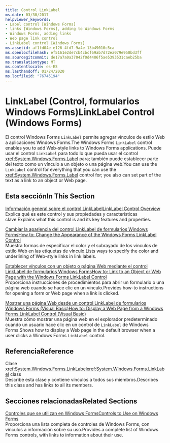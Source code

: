```yaml
---
title: Control LinkLabel
ms.date: 03/30/2017
helpviewer_keywords:
- Label control [Windows Forms]
- links [Windows Forms], adding to Windows Forms
- Windows Forms, adding links
- Web page link control
- LinkLabel control [Windows Forms]
ms.assetid: af1fd04e-e126-4fd7-9a4e-13b49010c5ca
ms.openlocfilehash: ef5161e2de7cb4cbcf69ab7d72ea079e950bd3ff
ms.sourcegitcommit: de17a7a0a37042f0d4406f5ae5393531caeb25ba
ms.translationtype: MT
ms.contentlocale: es-ES
ms.lasthandoff: 01/24/2020
ms.locfileid: "76745194"
---
```

# <a name="linklabel-control-windows-forms"></a><span data-ttu-id="d93a9-102">LinkLabel (Control, formularios Windows Forms)</span><span class="sxs-lookup"><span data-stu-id="d93a9-102">LinkLabel Control (Windows Forms)</span></span>
<span data-ttu-id="d93a9-103">El control Windows Forms `LinkLabel` permite agregar vínculos de estilo Web a aplicaciones Windows Forms.</span><span class="sxs-lookup"><span data-stu-id="d93a9-103">The Windows Forms `LinkLabel` control enables you to add Web-style links to Windows Forms applications.</span></span> <span data-ttu-id="d93a9-104">Puede usar el control `LinkLabel` para todo lo que pueda usar el control <xref:System.Windows.Forms.Label> para; también puede establecer parte del texto como un vínculo a un objeto o una página web.</span><span class="sxs-lookup"><span data-stu-id="d93a9-104">You can use the `LinkLabel` control for everything that you can use the <xref:System.Windows.Forms.Label> control for; you also can set part of the text as a link to an object or Web page.</span></span>  
  
## <a name="in-this-section"></a><span data-ttu-id="d93a9-105">Esta sección</span><span class="sxs-lookup"><span data-stu-id="d93a9-105">In This Section</span></span>  
 [<span data-ttu-id="d93a9-106">Información general sobre el control LinkLabel</span><span class="sxs-lookup"><span data-stu-id="d93a9-106">LinkLabel Control Overview</span></span>](linklabel-control-overview-windows-forms.md)  
 <span data-ttu-id="d93a9-107">Explica qué es este control y sus propiedades y características clave.</span><span class="sxs-lookup"><span data-stu-id="d93a9-107">Explains what this control is and its key features and properties.</span></span>  
  
 [<span data-ttu-id="d93a9-108">Cambiar la apariencia del control LinkLabel de formularios Windows Forms</span><span class="sxs-lookup"><span data-stu-id="d93a9-108">How to: Change the Appearance of the Windows Forms LinkLabel Control</span></span>](how-to-change-the-appearance-of-the-windows-forms-linklabel-control.md)  
 <span data-ttu-id="d93a9-109">Muestra formas de especificar el color y el subrayado de los vínculos de estilo Web en las etiquetas de vínculo.</span><span class="sxs-lookup"><span data-stu-id="d93a9-109">Lists ways to specify the color and underlining of Web-style links in link labels.</span></span>  
  
 [<span data-ttu-id="d93a9-110">Establecer vínculos con un objeto o página Web mediante el control LinkLabel de formularios Windows Forms</span><span class="sxs-lookup"><span data-stu-id="d93a9-110">How to: Link to an Object or Web Page with the Windows Forms LinkLabel Control</span></span>](link-to-an-object-or-web-page-with-wf-linklabel-control.md)  
 <span data-ttu-id="d93a9-111">Proporciona instrucciones de procedimientos para abrir un formulario o una página web cuando se hace clic en un vínculo.</span><span class="sxs-lookup"><span data-stu-id="d93a9-111">Provides how-to instructions for opening a form or Web page when a link is clicked.</span></span>  
  
 [<span data-ttu-id="d93a9-112">Mostrar una página Web desde un control LinkLabel de formularios Windows Forms (Visual Basic)</span><span class="sxs-lookup"><span data-stu-id="d93a9-112">How to: Display a Web Page from a Windows Forms LinkLabel Control (Visual Basic)</span></span>](display-a-web-page-from-a-wf-linklabel-control-visual-basic.md)  
 <span data-ttu-id="d93a9-113">Muestra cómo mostrar una página web en el explorador predeterminado cuando un usuario hace clic en un control de `LinkLabel` de Windows Forms.</span><span class="sxs-lookup"><span data-stu-id="d93a9-113">Shows how to display a Web page in the default browser when a user clicks a Windows Forms `LinkLabel` control.</span></span>  
  
## <a name="reference"></a><span data-ttu-id="d93a9-114">Referencia</span><span class="sxs-lookup"><span data-stu-id="d93a9-114">Reference</span></span>  
 <span data-ttu-id="d93a9-115">Clase <xref:System.Windows.Forms.LinkLabel></span><span class="sxs-lookup"><span data-stu-id="d93a9-115"><xref:System.Windows.Forms.LinkLabel> class</span></span>  
 <span data-ttu-id="d93a9-116">Describe esta clase y contiene vínculos a todos sus miembros.</span><span class="sxs-lookup"><span data-stu-id="d93a9-116">Describes this class and has links to all its members.</span></span>  
  
## <a name="related-sections"></a><span data-ttu-id="d93a9-117">Secciones relacionadas</span><span class="sxs-lookup"><span data-stu-id="d93a9-117">Related Sections</span></span>  
 [<span data-ttu-id="d93a9-118">Controles que se utilizan en Windows Forms</span><span class="sxs-lookup"><span data-stu-id="d93a9-118">Controls to Use on Windows Forms</span></span>](controls-to-use-on-windows-forms.md)  
 <span data-ttu-id="d93a9-119">Proporciona una lista completa de controles de Windows Forms, con vínculos a información sobre su uso.</span><span class="sxs-lookup"><span data-stu-id="d93a9-119">Provides a complete list of Windows Forms controls, with links to information about their use.</span></span>
